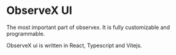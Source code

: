 # ObserveX UI

The most important part of observex. It is fully customizable and programmable.

ObserveX ui is written in React, Typescript and Vitejs.